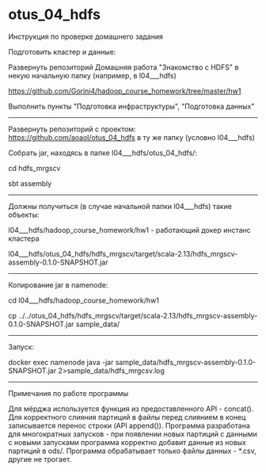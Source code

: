 # otus_04_hdfs

Инструкция по проверке домашнего задания

Подготовить кластер и данные: 

Развернуть репозиторий Домашняя работа "Знакомство с HDFS" в некую начальную папку (например, в l04___hdfs)

  https://github.com/Gorini4/hadoop_course_homework/tree/master/hw1

Выполнить пункты "Подготовка инфраструктуры", "Подготовка данных"

________________________
Развернуть репозиторий с проектом: https://github.com/aoaol/otus_04_hdfs в ту же папку (условно l04___hdfs)

Собрать jar, находясь в папке l04___hdfs/otus_04_hdfs/:

cd hdfs_mrgscv

sbt assembly


________________________
Должны получиться (в случае начальной папки l04___hdfs) такие объекты:

   l04___hdfs/hadoop_course_homework/hw1   - работающий докер инстанс кластера

   l04___hdfs/otus_04_hdfs/hdfs_mrgscv/target/scala-2.13/hdfs_mrgscv-assembly-0.1.0-SNAPSHOT.jar
________________________
   Копирование jar в namenode:

   cd l04___hdfs/hadoop_course_homework/hw1

   cp ../../otus_04_hdfs/hdfs_mrgscv/target/scala-2.13/hdfs_mrgscv-assembly-0.1.0-SNAPSHOT.jar sample_data/

________________________
   Запуск:

   docker exec namenode java -jar sample_data/hdfs_mrgscv-assembly-0.1.0-SNAPSHOT.jar 2>sample_data/hdfs_mrgcsv.log


________________________
Примечания по работе программы

Для мёрджа используется функция из предоставленного API - concat(). Для корректного слияния партиций в файлы перед слиянием в конец записывается перенос строки (API append()). Программа разработана для многократных запусков - при появлении новых партиций с данными с новыми запусками программа корректно добавит данные из новых партиций в ods/. Программа обрабатывает только файлы данных - *.csv, другие не трогает.